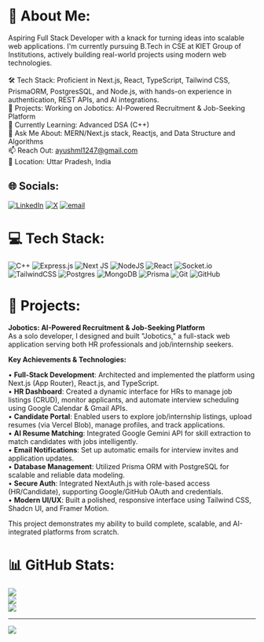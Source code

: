 # 💫 About Me:
Aspiring Full Stack Developer with a knack for turning ideas into scalable web applications. I'm currently pursuing B.Tech in CSE at KIET Group of Institutions, actively building real-world projects using modern web technologies.<br><br>🛠️ Tech Stack: Proficient in Next.js, React, TypeScript, Tailwind CSS, PrismaORM, PostgresSQL, and Node.js, with hands-on experience in authentication, REST APIs, and AI integrations.<br>🚀 Projects: Working on Jobotics: AI-Powered Recruitment & Job-Seeking Platform<br>🌱 Currently Learning: Advanced DSA (C++)<br>💬 Ask Me About: MERN/Next.js stack, Reactjs,  and Data Structure and Algorithms<br>📫 Reach Out: ayushml1247@gmail.com<br>📍 Location: Uttar Pradesh, India


## 🌐 Socials:
[![LinkedIn](https://img.shields.io/badge/LinkedIn-%230077B5.svg?logo=linkedin&logoColor=white)](https://linkedin.com/in/https://www.linkedin.com/in/ayush-kesharwani-2277b5282/) [![X](https://img.shields.io/badge/X-black.svg?logo=X&logoColor=white)](https://x.com/https://x.com/ayushm28) [![email](https://img.shields.io/badge/Email-D14836?logo=gmail&logoColor=white)](mailto:ayushml1247@gmail.com) 

# 💻 Tech Stack:
![C++](https://img.shields.io/badge/c++-%2300599C.svg?style=for-the-badge&logo=c%2B%2B&logoColor=white) ![Express.js](https://img.shields.io/badge/express.js-%23404d59.svg?style=for-the-badge&logo=express&logoColor=%2361DAFB) ![Next JS](https://img.shields.io/badge/Next-black?style=for-the-badge&logo=next.js&logoColor=white) ![NodeJS](https://img.shields.io/badge/node.js-6DA55F?style=for-the-badge&logo=node.js&logoColor=white) ![React](https://img.shields.io/badge/react-%2320232a.svg?style=for-the-badge&logo=react&logoColor=%2361DAFB) ![Socket.io](https://img.shields.io/badge/Socket.io-black?style=for-the-badge&logo=socket.io&badgeColor=010101) ![TailwindCSS](https://img.shields.io/badge/tailwindcss-%2338B2AC.svg?style=for-the-badge&logo=tailwind-css&logoColor=white) ![Postgres](https://img.shields.io/badge/postgres-%23316192.svg?style=for-the-badge&logo=postgresql&logoColor=white) ![MongoDB](https://img.shields.io/badge/MongoDB-%234ea94b.svg?style=for-the-badge&logo=mongodb&logoColor=white) ![Prisma](https://img.shields.io/badge/Prisma-3982CE?style=for-the-badge&logo=Prisma&logoColor=white) ![Git](https://img.shields.io/badge/git-%23F05033.svg?style=for-the-badge&logo=git&logoColor=white) ![GitHub](https://img.shields.io/badge/github-%23121011.svg?style=for-the-badge&logo=github&logoColor=white)

# 🚀 Projects:
<b>Jobotics: AI-Powered Recruitment & Job-Seeking Platform</b><br>
As a solo developer, I designed and built "Jobotics," a full-stack web application serving both HR professionals and job/internship seekers.<br>

<b>Key Achievements & Technologies:</b><br>

• <b>Full-Stack Development</b>: Architected and implemented the platform using Next.js (App Router), React.js, and TypeScript.<br>
• <b>HR Dashboard</b>: Created a dynamic interface for HRs to manage job listings (CRUD), monitor applicants, and automate interview scheduling using Google Calendar & Gmail APIs.<br>
• <b>Candidate Portal</b>: Enabled users to explore job/internship listings, upload resumes (via Vercel Blob), manage profiles, and track applications.<br> 
• <b>AI Resume Matching</b>: Integrated Google Gemini API for skill extraction to match candidates with jobs intelligently.<br> 
• <b>Email Notifications</b>: Set up automatic emails for interview invites and application updates.<br>
• <b>Database Management</b>: Utilized Prisma ORM with PostgreSQL for scalable and reliable data modeling.<br> 
• <b>Secure Auth</b>: Integrated NextAuth.js with role-based access (HR/Candidate), supporting Google/GitHub OAuth and credentials.<br>
• <b>Modern UI/UX</b>: Built a polished, responsive interface using Tailwind CSS, Shadcn UI, and Framer Motion.<br>

This project demonstrates my ability to build complete, scalable, and AI-integrated platforms from scratch.<br>

# 📊 GitHub Stats:
![](https://github-readme-stats.vercel.app/api?username=the-ayushm&theme=dark&hide_border=false&include_all_commits=false&count_private=false)<br/>
![](https://nirzak-streak-stats.vercel.app/?user=the-ayushm&theme=dark&hide_border=false)<br/>
![](https://github-readme-stats.vercel.app/api/top-langs/?username=the-ayushm&theme=dark&hide_border=false&include_all_commits=false&count_private=false&layout=compact)

---
[![](https://visitcount.itsvg.in/api?id=the-ayushm&icon=0&color=0)](https://visitcount.itsvg.in)



